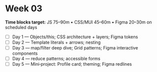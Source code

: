 # Week 03

**Time blocks target:** JS 75–90m • CSS/MUI 45–60m • Figma 20–30m on scheduled days

- [ ] Day 1 — Objects/this; CSS architecture + layers; Figma tokens
- [ ] Day 2 — Template literals + arrows; nesting
- [ ] Day 3 — map/filter deep dive; Grid patterns; Figma interactive components
- [ ] Day 4 — reduce patterns; accessible forms
- [ ] Day 5 — Mini‑project: Profile card; theming; Figma redlines
